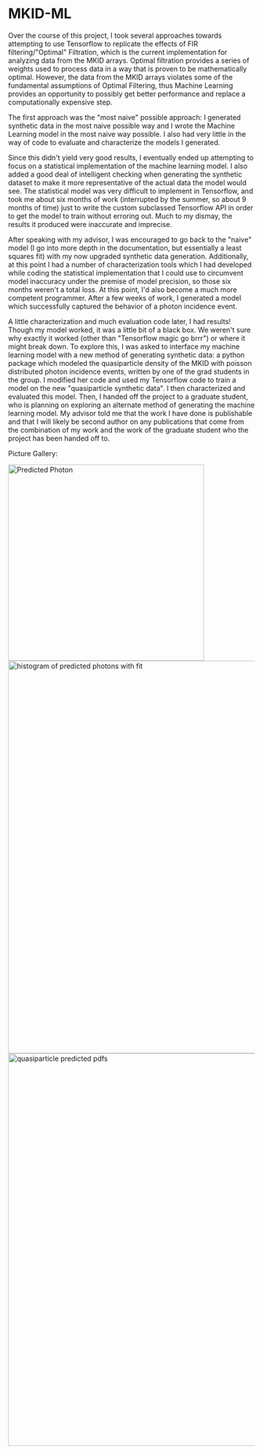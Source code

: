 # MKID-ML
Over the course of this project, I took several approaches towards attempting to use Tensorflow to replicate the effects of FIR filtering/"Optimal" Filtration, which is the current implementation for analyzing data from the MKID arrays. Optimal filtration provides a series of weights used to process data in a way that is proven to be mathematically optimal. However, the data from the MKID arrays violates some of the fundamental assumptions of Optimal Filtering, thus Machine Learning provides an opportunity to possibly get better performance and replace a computationally expensive step.

The first approach was the "most naive" possible approach: I generated synthetic data in the most naive possible way and I wrote the Machine Learning model in the most naive way possible. I also had very little in the way of code to evaluate and characterize the models I generated. 

Since this didn't yield very good results, I eventually ended up attempting to focus on a statistical implementation of the machine learning model. I also added a good deal of intelligent checking when generating the synthetic dataset to make it more representative of the actual data the model would see. The statistical model was very difficult to implement in Tensorflow, and took me about six months of work (interrupted by the summer, so about 9 months of time) just to write the custom subclassed Tensorflow API in order to get the model to train without erroring out. Much to my dismay, the results it produced were inaccurate and imprecise.

After speaking with my advisor, I was encouraged to go back to the "naive" model (I go into more depth in the documentation, but essentially a least squares fit) with my now upgraded synthetic data generation. Additionally, at this point I had a number of characterization tools which I had developed while coding the statistical implementation that I could use to circumvent model inaccuracy under the premise of model precision, so those six months weren't a total loss. At this point, I'd also become a much more competent programmer. After a few weeks of work, I generated a model which successfully captured the behavior of a photon incidence event. 

A little characterization and much evaluation code later, I had results! Though my model worked, it was a little bit of a black box. We weren't sure why exactly it worked (other than "Tensorflow magic go brrr") or where it might break down. To explore this, I was asked to interface my machine learning model with a new method of generating synthetic data: a python package which modeled the quasiparticle density of the MKID with poisson distributed photon incidence events, written by one of the grad students in the group. I modified her code and used my Tensorflow code to train a model on the new "quasiparticle synthetic data". I then characterized and evaluated this model. Then, I handed off the project to a graduate student, who is planning on exploring an alternate method of generating the machine learning model. My advisor told me that the work I have done is publishable and that I will likely be second author on any publications that come from the combination of my work and the work of the graduate student who the project has been handed off to. 

Picture Gallery: 

<img width="400" alt="Predicted Photon" src="https://github.com/Jezen5Volk/MKID-ML/assets/138075884/e1af8d34-6998-4fad-8cdc-d70091ca33fe">
<img width="800" alt="histogram of predicted photons with fit" src="https://github.com/Jezen5Volk/MKID-ML/assets/138075884/3bd429e3-e63d-43a8-a514-de0271c3dff3">
<img width="800" alt="quasiparticle predicted pdfs" src="https://github.com/Jezen5Volk/MKID-ML/assets/138075884/17ec2ce2-5560-4ea7-98df-543f603eaf52">

